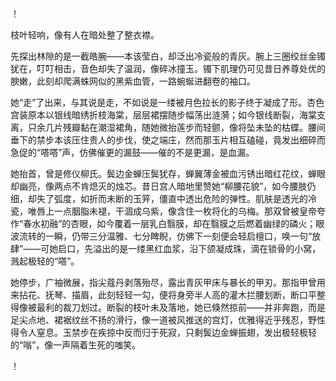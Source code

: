 
！[](./0821/177.md)


枝叶轻响，像有人在暗处整了整衣襟。

先探出林隙的是一截皓腕——本该莹白，却泛出冷瓷般的青灰。腕上三圈绞丝金镯犹在，叮叮相击，音色却失了温润，像碎冰撞玉。镯下肌理仍可见昔日养尊处优的腴嫩，此刻却爬满蛛网似的黑紫血管，一路蜿蜒进翻卷的袖口。

她“走”了出来，与其说是走，不如说是一缕被月色拉长的影子终于凝成了形。杏色宫装原本以银线暗绣折枝海棠，层层裙摆随步幅荡出涟漪；如今银线断裂，海棠支离，只余几片残瓣黏在潮湿裙角，随她微抬莲步而轻颤，像将坠未坠的枯蝶。腰间垂下的禁步本该压住贵人的步伐，使之端庄，然而那玉片相互磕碰，竟发出细碎而急促的“嗒嗒”声，仿佛催更的漏鼓——催的不是更漏，是血漏。

她抬首，曾是修仪柳氏。鬓边金蝉压鬓犹存，蝉翼薄金被血污锈出暗红花纹，蝉眼却幽亮，像两点不肯熄灭的烛芯。昔日宫人暗地里赞她“柳腰花貌”，如今腰肢仍细，却失了弧度，如折而未断的玉笄，僵直中透出危险的弹性。肌肤是透光的冷瓷，唯唇上一点胭脂未褪，干涸成乌紫，像含住一枚将化的乌梅。那双曾被皇帝夸作“春水初融”的杏眼，如今覆着一层乳白翳膜，却在翳膜之后燃着幽绿的磷火；眼波流转的一瞬，仍带三分温雅、七分睥睨，仿佛下一刻便会轻启檀口，唤一句“放肆”——可她启口，先溢出的是一缕黑红血浆，沿下颌凝成珠，滴在锁骨的小窝，溅起极轻的“嗒”。

她停步，广袖微展，指尖蔻丹剥落殆尽，露出青灰甲床与暴长的甲刃。那指甲曾用来拈花、抚琴、描眉，此刻轻轻一勾，便将身旁半人高的灌木拦腰划断，断口平整得像被最利的裁刀划过。断裂的枝叶未及落地，她已倏然掠前——并非奔跑，而是足尖点地、裙裾纹丝不扬的滑行，像一道被风推送的宫灯，优雅得近乎残忍，野性得令人窒息。玉禁步在疾掠中反而归于死寂，只剩鬓边金蝉振翅，发出极轻极轻的“嗡”，像一声隔着生死的嗤笑。

！[](./0821/180.md)